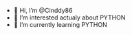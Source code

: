 - 👋 Hi, I’m @Cinddy86
- 👀 I’m interested actualy about PYTHON
- 🌱 I’m currently learning PYTHON


<!---
Cinddy86/Cinddy86 is a ✨ special ✨ repository because its `README.md` (this file) appears on your GitHub profile.
You can click the Preview link to take a look at your changes.
--->

